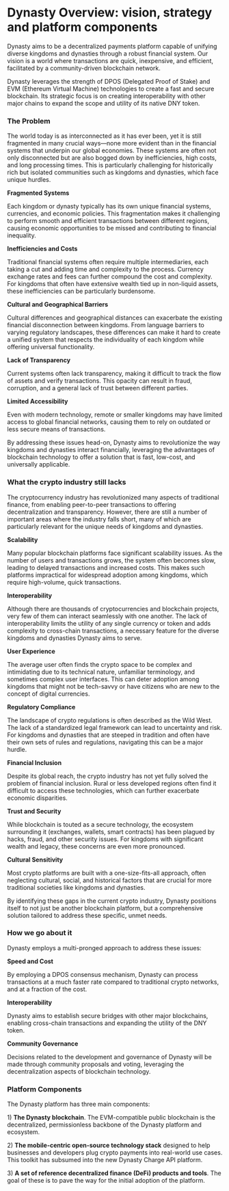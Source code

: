 # Dynasty Overview: vision, strategy and platform components

Dynasty aims to be a decentralized payments platform capable of unifying diverse kingdoms and dynasties through a robust financial system. Our vision is a world where transactions are quick, inexpensive, and efficient, facilitated by a community-driven blockchain network.

Dynasty leverages the strength of DPOS (Delegated Proof of Stake) and EVM (Ethereum Virtual Machine) technologies to create a fast and secure blockchain. Its strategic focus is on creating interoperability with other major chains to expand the scope and utility of its native DNY token.

### The Problem

The world today is as interconnected as it has ever been, yet it is still fragmented in many crucial ways—none more evident than in the financial systems that underpin our global economies. These systems are often not only disconnected but are also bogged down by inefficiencies, high costs, and long processing times. This is particularly challenging for historically rich but isolated communities such as kingdoms and dynasties, which face unique hurdles.

**Fragmented Systems**

Each kingdom or dynasty typically has its own unique financial systems, currencies, and economic policies. This fragmentation makes it challenging to perform smooth and efficient transactions between different regions, causing economic opportunities to be missed and contributing to financial inequality.

**Inefficiencies and Costs**

Traditional financial systems often require multiple intermediaries, each taking a cut and adding time and complexity to the process. Currency exchange rates and fees can further compound the cost and complexity. For kingdoms that often have extensive wealth tied up in non-liquid assets, these inefficiencies can be particularly burdensome.

**Cultural and Geographical Barriers**

Cultural differences and geographical distances can exacerbate the existing financial disconnection between kingdoms. From language barriers to varying regulatory landscapes, these differences can make it hard to create a unified system that respects the individuality of each kingdom while offering universal functionality.

**Lack of Transparency**

Current systems often lack transparency, making it difficult to track the flow of assets and verify transactions. This opacity can result in fraud, corruption, and a general lack of trust between different parties.

**Limited Accessibility**

Even with modern technology, remote or smaller kingdoms may have limited access to global financial networks, causing them to rely on outdated or less secure means of transactions.

By addressing these issues head-on, Dynasty aims to revolutionize the way kingdoms and dynasties interact financially, leveraging the advantages of blockchain technology to offer a solution that is fast, low-cost, and universally applicable.

### What the crypto industry still lacks

The cryptocurrency industry has revolutionized many aspects of traditional finance, from enabling peer-to-peer transactions to offering decentralization and transparency. However, there are still a number of important areas where the industry falls short, many of which are particularly relevant for the unique needs of kingdoms and dynasties.

**Scalability**

Many popular blockchain platforms face significant scalability issues. As the number of users and transactions grows, the system often becomes slow, leading to delayed transactions and increased costs. This makes such platforms impractical for widespread adoption among kingdoms, which require high-volume, quick transactions.

**Interoperability**

Although there are thousands of cryptocurrencies and blockchain projects, very few of them can interact seamlessly with one another. The lack of interoperability limits the utility of any single currency or token and adds complexity to cross-chain transactions, a necessary feature for the diverse kingdoms and dynasties Dynasty aims to serve.

**User Experience**

The average user often finds the crypto space to be complex and intimidating due to its technical nature, unfamiliar terminology, and sometimes complex user interfaces. This can deter adoption among kingdoms that might not be tech-savvy or have citizens who are new to the concept of digital currencies.

**Regulatory Compliance**

The landscape of crypto regulations is often described as the Wild West. The lack of a standardized legal framework can lead to uncertainty and risk. For kingdoms and dynasties that are steeped in tradition and often have their own sets of rules and regulations, navigating this can be a major hurdle.

**Financial Inclusion**

Despite its global reach, the crypto industry has not yet fully solved the problem of financial inclusion. Rural or less developed regions often find it difficult to access these technologies, which can further exacerbate economic disparities.

**Trust and Security**

While blockchain is touted as a secure technology, the ecosystem surrounding it (exchanges, wallets, smart contracts) has been plagued by hacks, fraud, and other security issues. For kingdoms with significant wealth and legacy, these concerns are even more pronounced.

**Cultural Sensitivity**

Most crypto platforms are built with a one-size-fits-all approach, often neglecting cultural, social, and historical factors that are crucial for more traditional societies like kingdoms and dynasties.

By identifying these gaps in the current crypto industry, Dynasty positions itself to not just be another blockchain platform, but a comprehensive solution tailored to address these specific, unmet needs.

### How we go about it

Dynasty employs a multi-pronged approach to address these issues:

**Speed and Cost**

By employing a DPOS consensus mechanism, Dynasty can process transactions at a much faster rate compared to traditional crypto networks, and at a fraction of the cost.

**Interoperability**

Dynasty aims to establish secure bridges with other major blockchains, enabling cross-chain transactions and expanding the utility of the DNY token.

**Community Governance**

Decisions related to the development and governance of Dynasty will be made through community proposals and voting, leveraging the decentralization aspects of blockchain technology.

### Platform Components

The Dynasty platform has three main components:

1\) **The Dynasty blockchain**. The EVM-compatible public blockchain is the decentralized, permissionless backbone of the Dynasty platform and ecosystem.

2\) **The mobile-centric open-source technology stack** designed to help businesses and developers plug crypto payments into real-world use cases. This toolkit has subsumed into the new Dynasty Charge API platform.

3\) **A set of reference decentralized finance (DeFi) products and tools**. The goal of these is to pave the way for the initial adoption of the platform.&#x20;
